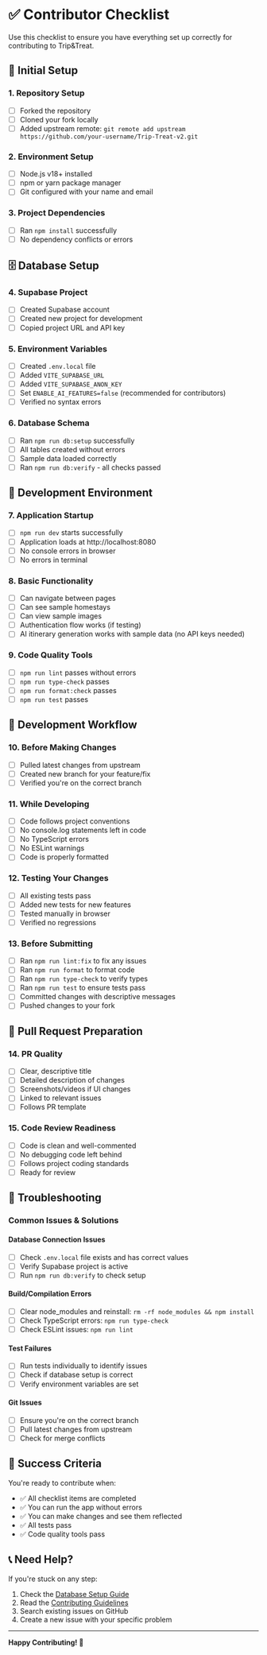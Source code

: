 # ✅ Contributor Checklist

Use this checklist to ensure you have everything set up correctly for contributing to Trip&Treat.

## 🚀 **Initial Setup**

### **1. Repository Setup**

- [ ] Forked the repository
- [ ] Cloned your fork locally
- [ ] Added upstream remote: `git remote add upstream https://github.com/your-username/Trip-Treat-v2.git`

### **2. Environment Setup**

- [ ] Node.js v18+ installed
- [ ] npm or yarn package manager
- [ ] Git configured with your name and email

### **3. Project Dependencies**

- [ ] Ran `npm install` successfully
- [ ] No dependency conflicts or errors

## 🗄️ **Database Setup**

### **4. Supabase Project**

- [ ] Created Supabase account
- [ ] Created new project for development
- [ ] Copied project URL and API key

### **5. Environment Variables**

- [ ] Created `.env.local` file
- [ ] Added `VITE_SUPABASE_URL`
- [ ] Added `VITE_SUPABASE_ANON_KEY`
- [ ] Set `ENABLE_AI_FEATURES=false` (recommended for contributors)
- [ ] Verified no syntax errors

### **6. Database Schema**

- [ ] Ran `npm run db:setup` successfully
- [ ] All tables created without errors
- [ ] Sample data loaded correctly
- [ ] Ran `npm run db:verify` - all checks passed

## 🧪 **Development Environment**

### **7. Application Startup**

- [ ] `npm run dev` starts successfully
- [ ] Application loads at http://localhost:8080
- [ ] No console errors in browser
- [ ] No errors in terminal

### **8. Basic Functionality**

- [ ] Can navigate between pages
- [ ] Can see sample homestays
- [ ] Can view sample images
- [ ] Authentication flow works (if testing)
- [ ] AI itinerary generation works with sample data (no API keys needed)

### **9. Code Quality Tools**

- [ ] `npm run lint` passes without errors
- [ ] `npm run type-check` passes
- [ ] `npm run format:check` passes
- [ ] `npm run test` passes

## 🔧 **Development Workflow**

### **10. Before Making Changes**

- [ ] Pulled latest changes from upstream
- [ ] Created new branch for your feature/fix
- [ ] Verified you're on the correct branch

### **11. While Developing**

- [ ] Code follows project conventions
- [ ] No console.log statements left in code
- [ ] No TypeScript errors
- [ ] No ESLint warnings
- [ ] Code is properly formatted

### **12. Testing Your Changes**

- [ ] All existing tests pass
- [ ] Added new tests for new features
- [ ] Tested manually in browser
- [ ] Verified no regressions

### **13. Before Submitting**

- [ ] Ran `npm run lint:fix` to fix any issues
- [ ] Ran `npm run format` to format code
- [ ] Ran `npm run type-check` to verify types
- [ ] Ran `npm run test` to ensure tests pass
- [ ] Committed changes with descriptive messages
- [ ] Pushed changes to your fork

## 📝 **Pull Request Preparation**

### **14. PR Quality**

- [ ] Clear, descriptive title
- [ ] Detailed description of changes
- [ ] Screenshots/videos if UI changes
- [ ] Linked to relevant issues
- [ ] Follows PR template

### **15. Code Review Readiness**

- [ ] Code is clean and well-commented
- [ ] No debugging code left behind
- [ ] Follows project coding standards
- [ ] Ready for review

## 🚨 **Troubleshooting**

### **Common Issues & Solutions**

#### **Database Connection Issues**

- [ ] Check `.env.local` file exists and has correct values
- [ ] Verify Supabase project is active
- [ ] Run `npm run db:verify` to check setup

#### **Build/Compilation Errors**

- [ ] Clear node_modules and reinstall: `rm -rf node_modules && npm install`
- [ ] Check TypeScript errors: `npm run type-check`
- [ ] Check ESLint issues: `npm run lint`

#### **Test Failures**

- [ ] Run tests individually to identify issues
- [ ] Check if database setup is correct
- [ ] Verify environment variables are set

#### **Git Issues**

- [ ] Ensure you're on the correct branch
- [ ] Pull latest changes from upstream
- [ ] Check for merge conflicts

## 🎯 **Success Criteria**

You're ready to contribute when:

- ✅ All checklist items are completed
- ✅ You can run the app without errors
- ✅ You can make changes and see them reflected
- ✅ All tests pass
- ✅ Code quality tools pass

## 📞 **Need Help?**

If you're stuck on any step:

1. Check the [Database Setup Guide](DATABASE_SETUP.md)
2. Read the [Contributing Guidelines](CONTRIBUTING.md)
3. Search existing issues on GitHub
4. Create a new issue with your specific problem

---

**Happy Contributing! 🚀**

